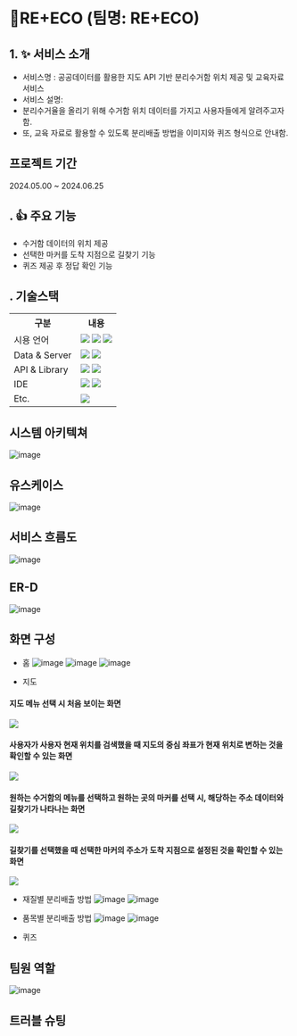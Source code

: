 # 🌱RE+ECO (팀명: RE+ECO)

## 1. ✨ 서비스 소개
* 서비스명 : 공공데이터를 활용한 지도 API 기반 분리수거함 위치 제공 및 교육자료 서비스
* 서비스 설명:
* 분리수거율을 올리기 위해 수거함 위치 데이터를 가지고 사용자들에게 알려주고자 함.
* 또, 교육 자료로 활용할 수 있도록 분리배출 방법을 이미지와 퀴즈 형식으로 안내함.

## 프로젝트 기간
2024.05.00 ~ 2024.06.25

## . 👍 주요 기능
* 수거함 데이터의 위치 제공
* 선택한 마커를 도착 지점으로 길찾기 기능
* 퀴즈 제공 후 정답 확인 기능


## . 기술스택
<table>
  <tr>
    <th>구분</th>
    <th>내용</th>
  </tr>
   <tr>
    <td>시용 언어</td>
    <td>
      <img src="https://img.shields.io/badge/javascript-F7DF1E?style=for-the-badge&logo=javascript&logoColor=black">
      <img src="https://img.shields.io/badge/HTML-E34F26?style=for-the-badge&logo=html5&logoColor=white">
      <img src="https://img.shields.io/badge/CSS-1572B6?style=for-the-badge&logo=css3&logoColor=white">
    </td>
  </tr>
   <tr>
    <td>Data & Server</td>
    <td>
      <img src="https://img.shields.io/badge/Apache Tomcat 9.0-D22128?style=for-the-badge&logo=Apache Tomcat&logoColor=white"/> 
      <img src="https://img.shields.io/badge/heidi sql-83B81A?style=for-the-badge">
    </td>
  </tr>
   <tr>
    <td>API & Library</td>
    <td>
      <img src="https://img.shields.io/badge/Kakao Map Api-007CE2?style=for-the-badge&logo=KaKao Map Api&logoColor=white">
      <img src="https://img.shields.io/badge/My Batis-191A1B?style=for-the-badge">
    </td>
  </tr>
   <tr>
    <td>IDE</td>
    <td>
      <img src="https://img.shields.io/badge/VSCode-007ACC?style=for-the-badge&logo=VisualStudioCode&logoColor=white"/>
      <img src="https://img.shields.io/badge/Spring-6DB33F?style=for-the-badge&logo=Spring&logoColor=white"/> 
    </td>
  </tr>
   <tr>
    <td>Etc.</td>
    <td>
      <img src="https://img.shields.io/badge/GitHub-181717?style=for-the-badge&logo=GitHub&logoColor=white"/>
    </td>
  </tr>
</table>

## 시스템 아키텍쳐
![image](https://github.com/2024-SMHRD-SW-DataDesign-1/recycle/assets/109200207/cce9961a-aed9-4a1f-b3b8-bac39ecbce0b)



## 유스케이스
![image](https://github.com/2024-SMHRD-SW-DataDesign-1/recycle/assets/109200207/ce440ca7-e490-4579-b5cd-6660ab689cc8)


## 서비스 흐름도
![image](https://github.com/2024-SMHRD-SW-DataDesign-1/recycle/assets/109200207/b2eecc0d-959e-4bbf-a50b-814eb374f2b7)


## ER-D
![image](https://github.com/2024-SMHRD-SW-DataDesign-1/recycle/assets/109200207/053c0db4-ab88-483a-b25f-0dfb14e837f4)


## 화면 구성
* 홈
  ![image](https://github.com/2024-SMHRD-SW-DataDesign-1/recycle/assets/109200207/1f3fab31-bff9-4105-8db4-93314873d3d5)
  ![image](https://github.com/2024-SMHRD-SW-DataDesign-1/recycle/assets/109200207/525191a1-244f-4f1f-839b-ff42aedd584f)
  ![image](https://github.com/2024-SMHRD-SW-DataDesign-1/recycle/assets/109200207/16910c83-eb03-4cdd-9410-fb841a12de01)

* 지도
<h4>지도 메뉴 선택 시 처음 보이는 화면</h4>
 <img src="https://github.com/2024-SMHRD-SW-DataDesign-1/recycle/assets/109200207/62f491e7-836b-419b-8a9c-4001d7ac8b10">
<h4>사용자가 사용자 현재 위치를 검색했을 때 지도의 중심 좌표가 현재 위치로 변하는 것을 확인할 수 있는 화면</h4>
 <img src="https://github.com/2024-SMHRD-SW-DataDesign-1/recycle/assets/109200207/7953e474-1c86-4d88-954d-0285f4bc7537">
<h4>원하는 수거함의 메뉴를 선택하고 원하는 곳의 마커를 선택 시, 해당하는 주소 데이터와 길찾기가 나타나는 화면</h4>
 <img src="https://github.com/2024-SMHRD-SW-DataDesign-1/recycle/assets/109200207/2ffbb807-5ae3-4f37-a95f-3fa6dd54d1c8">
<h4>길찾기를 선택했을 때 선택한 마커의 주소가 도착 지점으로 설정된 것을 확인할 수 있는 화면</h4>
 <img src="https://github.com/2024-SMHRD-SW-DataDesign-1/recycle/assets/109200207/fdb81d49-3696-4bb3-8ef0-c200ed472242">

* 재질별 분리배출 방법
 ![image](https://github.com/2024-SMHRD-SW-DataDesign-1/recycle/assets/109200207/9d0407cf-e0a8-4878-b72a-d47d812fb94a)
 ![image](https://github.com/2024-SMHRD-SW-DataDesign-1/recycle/assets/109200207/b1de4bde-7ccd-4bbc-836f-18e26c078497)


* 품목별 분리배출 방법
  ![image](https://github.com/2024-SMHRD-SW-DataDesign-1/recycle/assets/109200207/30a8d5eb-2b10-4318-b16b-232aabc16ae0)
  ![image](https://github.com/2024-SMHRD-SW-DataDesign-1/recycle/assets/109200207/f7340c8b-c508-4aaf-bb7d-0d9a4e235395)

* 퀴즈


## 팀원 역할
![image](https://github.com/2024-SMHRD-SW-DataDesign-1/recycle/assets/109200207/093b4476-c7e5-414d-911e-293a693bc933)


## 트러블 슈팅




